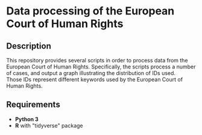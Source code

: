 # Data processing of the European Court of Human Rights 

## Description

This repository provides several scripts in order to process data from the European Court of Human Rights.
Specifically, the scripts process a number of cases, and output a graph illustrating the distribution of IDs used.  
Those IDs represent different keywords used by the European Court of Human Rights.

## Requirements

* **Python 3**
* **R** with "tidyverse" package